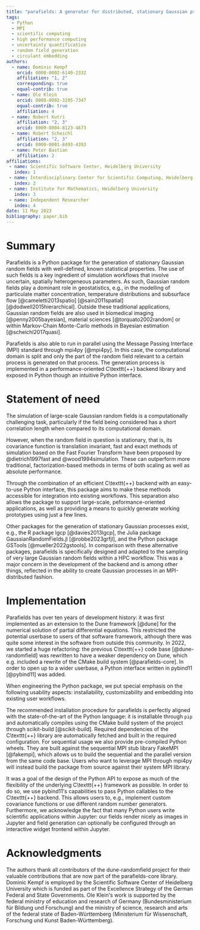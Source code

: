 ```yaml
---
title: "parafields: A generator for distributed, stationary Gaussian processes"
tags:
  - Python
  - MPI
  - scientific computing
  - high performance computing
  - uncertainty quantification
  - random field generation
  - circulant embedding
authors:
  - name: Dominic Kempf
    orcid: 0000-0002-6140-2332
    affiliation: "1, 2"
    corresponding: true
    equal-contrib: true
  - name: Ole Klein
    orcid: 0000-0002-3295-7347
    equal-contrib: true
    affiliation: 4
  - name: Robert Kutri
    affiliation: "2, 3"
    orcid: 0009-0004-8123-4673
  - name: Robert Scheichl
    affiliation: "2, 3"
    orcid: 0000-0001-8493-4393
  - name: Peter Bastian
    affiliation: 2
affiliations:
 - name: Scientific Software Center, Heidelberg University
   index: 1
 - name: Interdisciplinary Center for Scientific Computing, Heidelberg University
   index: 2
 - name: Institute for Mathematics, Heidelberg University
   index: 3
 - name: Independent Researcher
   index: 4
date: 11 May 2023
bibliography: paper.bib
---
```


# Summary

Parafields is a Python package for the generation of stationary Gaussian random
fields with well-defined, known statistical properties. The use of such fields
is a key ingredient of simulation workflows that involve uncertain, spatially
heterogeneous parameters. As such, Gaussian random fields play a dominant role
in geostatistics, e.g., in the modelling of particulate matter concentration,
temperature distributions and subsurface flow
[@cameletti2013spatio] [@sain2011spatial] [@dodwell2015hierarchical]. Outside
these traditional applications, Gaussian random fields are also
used in biomedical imaging [@penny2005bayesian],
material sciences [@torquato2002random] or within Markov-Chain Monte-Carlo methods
in Bayesian estimation [@scheichl2017quasi].

Parafields is also able to run in parallel using the Message Passing Interface (MPI) standard through mpi4py [@mpi4py].
In this case, the computational domain is split and only the part of the random field relevant
to a certain process is generated on that process. The generation process is implemented in a performance-oriented
C\texttt{++}  backend library and exposed in Python though an intuitive Python interface.

# Statement of need

The simulation of large-scale Gaussian random fields is a computationally
challenging task, particularly if the field being considered has a short correlation
length when compared to its computational domain.

However, when the random field in question is stationary, that is, its covariance
function is translation invariant, fast and exact methods of simulation based on the
Fast Fourier Transform have been proposed by @dietrich1997fast and
@wood1994simulation. These can outperform more traditional, factorization-based
methods in terms of both scaling as well as absolute performance.

Through the combination of an efficient C\texttt{++}  backend
with an easy-to-use Python interface, this package aims to make these methods accessible
for integration into existing workflows. This separation also allows the package
to support large-scale, peformance-oriented applications, as well as providing
a means to quickly generate working prototypes using just a few lines.

Other packages for the generation of stationary Gaussian processes exist, e.g., the R package lgcp [@davies2013lgcp],
the Julia package GaussianRandomFields.jl [@robbe2023grfjl], and the Python package GSTools [@mueller2022gstools].
In comparison with these alternative packages, parafields is specifically
designed and adapted to the sampling of very large Gaussian random fields
within a HPC workflow. This was a major concern in the development of the backend
and is among other things, reflected in the ability to create Gaussian processes in an
MPI-distributed fashion.




# Implementation

Parafields has over ten years of development history: it was first implemented as an extension to the
Dune framework [@dune] for the numerical solution of partial differential equations. This restricted the potential
userbase to users of that software framework, although there was quite some interest in the software from outside this community.
In 2022, we started a huge refactoring: the previous C\texttt{++}  code base [@dune-randomfield] was rewritten to have a weaker dependency on Dune, which
e.g. included a rewrite of the CMake build system [@parafields-core]. In order to open up to a wider userbase, a Python interface written in pybind11 [@pybind11] was added.

When engineering the Python package, we put special emphasis on the following usability aspects: installability, customizability and embedding into existing user workflows.

The recommended installation procedure for parafields is perfectly aligned with the state-of-the-art of the Python language: it is installable through `pip` and automatically compiles using the CMake build system of the project through scikit-build [@scikit-build]. Required dependencies of the C\texttt{++}  library are automatically fetched and built in the required configuration. For sequential usage we also provide
pre-compiled Python wheels. They are built against the sequential MPI stub library FakeMPI [@fakempi], which allows us to build the sequential and the parallel version from the same code base. Users who want to leverage MPI through mpi4py will instead build the package from source against their system MPI library.

It was a goal of the design of the Python API to expose as much of the flexibility of the underlying C\texttt{++}  framework as possible.
In order to do so, we use pybind11's capabilities to pass Python callables to the C\texttt{++}  backend.
This allows users to, e.g., implement custom covariance functions or use different random number generators.
Furthermore, we acknowledge the fact that many Python users write scientific applications within Jupyter: our fields render nicely as images in Jupyter and field generation can optionally be configured
through an interactive widget frontend within Jupyter.


# Acknowledgments

The authors thank all contributors of the dune-randomfield project for their valuable contributions that are now part of the parafields-core library.
Dominic Kempf is employed by the Scientific Software Center of Heidelberg University which is funded as part of the Excellence Strategy of the German Federal and State Governments.
Ole Klein's work is supported by the federal ministry of education and research
of Germany (Bundesministerium für Bildung und Forschung) and the ministry of science, research
and arts of the federal state of Baden-Württemberg (Ministerium für Wissenschaft, Forschung und Kunst Baden-Württemberg).
